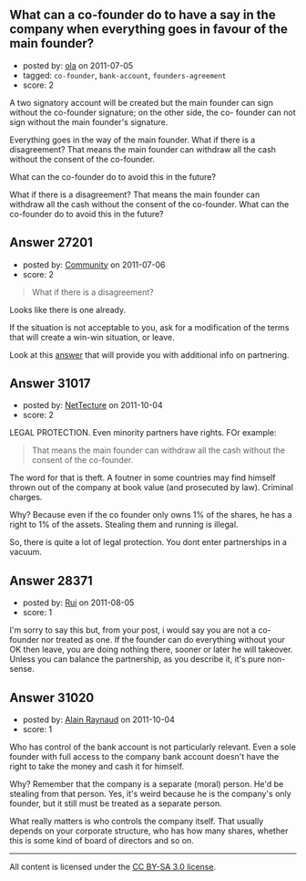 ## What can a co-founder do to have a say in the company when everything goes in favour of the main founder?

- posted by: [ola](https://stackexchange.com/users/-1/11731-ola) on 2011-07-05
- tagged: `co-founder`, `bank-account`, `founders-agreement`
- score: 2

A two signatory account
will be created but the
main founder can sign
without the co-founder
signature; on the other side, the co-
founder can not sign
without the main
founder's signature.


Everything goes in the
way of the main
founder. What if there is
a disagreement? That
means the main founder
can withdraw all the
cash without the consent
of the co-founder. 

What
can the co-founder do
to avoid this in the
future?

What if there is
a disagreement? That
means the main founder
can withdraw all the
cash without the consent
of the co-founder. What
can the co-founder do
to avoid this in the
future?



## Answer 27201

- posted by: [Community](https://stackexchange.com/users/-1/-1-community) on 2011-07-06
- score: 2

<blockquote>
  <p>What if there is a disagreement?</p>
</blockquote>

<p>Looks like there is one already.</p>

<p>If the situation is not acceptable to you, ask for a modification of the terms that will create a win-win situation, or leave.</p>

<p>Look at this <a href="http://answers.onstartups.com/questions/26386/how-can-i-avoid-being-screwed-by-my-co-founder/26387#26387">answer</a> that will provide you with additional info on partnering.</p>



## Answer 31017

- posted by: [NetTecture](https://stackexchange.com/users/-1/3350-nettecture) on 2011-10-04
- score: 2

LEGAL PROTECTION. Even minority partners have rights. FOr example:

> That means the main founder can withdraw all the cash without the consent of the co-founder. 

The word for that is theft. A foutner in some countries may find himself thrown out of the company at book value (and prosecuted by law). Criminal charges.

Why? Because even if the co founder only owns 1% of the shares, he has a right to 1% of the assets. Stealing them and running is illegal.

So, there is quite a lot of legal protection. You dont enter partnerships in a vacuum.


## Answer 28371

- posted by: [Rui](https://stackexchange.com/users/-1/9354-rui) on 2011-08-05
- score: 1

I'm sorry to say this but, from your post, i would say you are not a co-founder nor treated as one. If the founder can do everything without your OK then leave, you are doing nothing there, sooner or later he will takeover. Unless you can balance the partnership, as you describe it, it's pure non-sense.


## Answer 31020

- posted by: [Alain Raynaud](https://stackexchange.com/users/-1/502-alain-raynaud) on 2011-10-04
- score: 1

Who has control of the bank account is not particularly relevant. Even a sole founder with full access to the company bank account doesn't have the right to take the money and cash it for himself.

Why? Remember that the company is a separate (moral) person. He'd be stealing from that person. Yes, it's weird because he is the company's only founder, but it still must be treated as a separate person.

What really matters is who controls the company itself. That usually depends on your corporate structure, who has how many shares, whether this is some kind of board of directors and so on.



---

All content is licensed under the [CC BY-SA 3.0 license](https://creativecommons.org/licenses/by-sa/3.0/).
